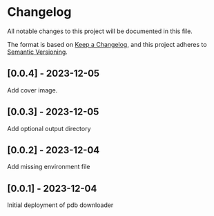 # Changelog
All notable changes to this project will be documented in this file.

The format is based on [Keep a Changelog](https://keepachangelog.com/en/1.0.0/),
and this project adheres to [Semantic Versioning](https://semver.org/spec/v2.0.0.html).

## [0.0.4] - 2023-12-05
Add cover image.

## [0.0.3] - 2023-12-05
Add optional output directory

## [0.0.2] - 2023-12-04
Add missing environment file

## [0.0.1] - 2023-12-04
Initial deployment of pdb downloader
